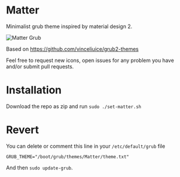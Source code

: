 # Matter

Minimalist grub theme inspired by material design 2.

![Matter Grub](demo.png)

Based on https://github.com/vinceliuice/grub2-themes

Feel free to request new icons, open issues for any problem you have
and/or submit pull requests.

# Installation

Download the repo as zip and run `sudo ./set-matter.sh`

# Revert

You can delete or comment this line in your `/etc/default/grub` file
```
GRUB_THEME="/boot/grub/themes/Matter/theme.txt"
```
And then `sudo update-grub`.
